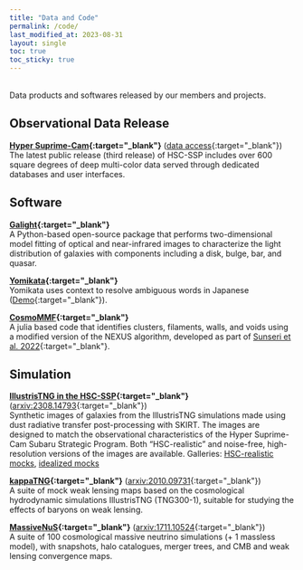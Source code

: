 ```yaml
---
title: "Data and Code"
permalink: /code/
last_modified_at: 2023-08-31
layout: single
toc: true
toc_sticky: true
---
```


\
Data products and softwares released by our members and projects.

## Observational Data Release

**[Hyper Suprime-Cam](https://hsc.mtk.nao.ac.jp/ssp/){:target="_blank"}** ([data access](https://hsc.mtk.nao.ac.jp/ssp/data-release/){:target="_blank"})\
The latest public release (third release) of HSC-SSP includes over 600 square degrees of deep multi-color data served through dedicated databases and user interfaces.

## Software

**[Galight](https://github.com/dartoon/galight){:target="_blank"}**\
A Python-based open-source package that performs two-dimensional model fitting of optical and near-infrared images to characterize the light distribution of galaxies with components including a disk, bulge, bar, and quasar. 

**[Yomikata](https://github.com/passaglia/yomikata){:target="_blank"}**\
Yomikata uses context to resolve ambiguous words in Japanese ([Demo](https://huggingface.co/spaces/passaglia/yomikata-demo){:target="_blank"}).

**[CosmoMMF](https://github.com/James11222/CosmoMMF){:target="_blank"}**\
A julia based code that identifies clusters, filaments, walls, and voids using a modified version of the NEXUS algorithm, developed as part of [Sunseri et al. 2022](https://ui.adsabs.harvard.edu/abs/2023PhRvD.107b3514S/abstract){:target="_blank"}. 

## Simulation

**[IllustrisTNG in the HSC-SSP](https://www.tng-project.org/data/docs/specifications/#sec5_5){:target="_blank"}** ([arxiv:2308.14793](https://arxiv.org/abs/2308.14793){:target="_blank"})\
Synthetic images of galaxies from the IllustrisTNG simulations made using dust radiative transfer post-processing with SKIRT. The images are designed to match the observational characteristics of the Hyper Suprime-Cam Subaru Strategic Program. Both “HSC-realistic” and noise-free, high-resolution versions of the images are available. Galleries: [HSC-realistic mocks](https://www.tng-project.org/explore/gallery/bottrell23/), [idealized mocks](https://www.tng-project.org/explore/gallery/bottrell23i/)

**[kappaTNG](https://github.com/0satoken/kappaTNG){:target="_blank"}** ([arxiv:2010.09731](https://arxiv.org/abs/2010.09731){:target="_blank"})\
A suite of mock weak lensing maps based on the cosmological hydrodynamic simulations IllustrisTNG (TNG300-1), suitable for studying the effects of baryons on weak lensing. 

**[MassiveNuS](http://astronomy.nmsu.edu/aklypin/SUsimulations/MassiveNuS/){:target="_blank"}** ([arxiv:1711.10524](https://arxiv.org/abs/1711.10524){:target="_blank"})\
A suite of 100 cosmological massive neutrino simulations (+ 1 massless model), with snapshots, halo catalogues, merger trees, and CMB and weak lensing convergence maps. 




